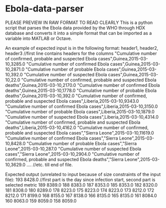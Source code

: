 
# Ebola-data-parser

PLEASE PREVIEW IN RAW FORMAT TO READ CLEARLY
This is a python script that parses the Ebola data provided by the WHO through HDX database and converts it into a simple format that can be imported as a variable into MATLAB or Octave.

An example of expected input is in the following format:
header1, header2, header3 //first line contains headers for the columns
"Cumulative number of confirmed, probable and suspected Ebola cases",Guinea,2015-03-10,3285.0
"Cumulative number of confirmed Ebola cases",Guinea,2015-03-10,2871.0
"Cumulative number of probable Ebola cases",Guinea,2015-03-10,392.0
"Cumulative number of suspected Ebola cases",Guinea,2015-03-10,22.0
"Cumulative number of confirmed, probable and suspected Ebola deaths",Guinea,2015-03-10,2170.0
"Cumulative number of confirmed Ebola deaths",Guinea,2015-03-10,1778.0
"Cumulative number of probable Ebola deaths",Guinea,2015-03-10,392.0
"Cumulative number of confirmed, probable and suspected Ebola cases",Liberia,2015-03-10,9343.0
"Cumulative number of confirmed Ebola cases",Liberia,2015-03-10,3150.0
"Cumulative number of probable Ebola cases",Liberia,2015-03-10,1879.0
"Cumulative number of suspected Ebola cases",Liberia,2015-03-10,4314.0
"Cumulative number of confirmed, probable and suspected Ebola deaths",Liberia,2015-03-10,4162.0
"Cumulative number of confirmed, probable and suspected Ebola cases","Sierra Leone",2015-03-10,11619.0
"Cumulative number of confirmed Ebola cases","Sierra Leone",2015-03-10,8428.0
"Cumulative number of probable Ebola cases","Sierra Leone",2015-03-10,287.0
"Cumulative number of suspected Ebola cases","Sierra Leone",2015-03-10,2904.0
"Cumulative number of confirmed, probable and suspected Ebola deaths","Sierra Leone",2015-03-10,3629.0
.... //etc. till end of file.

Expected output (unrelated to input because of size constraints of the input file):
193 8428.0  //first part is the day since infection start, second part is selected metric
189 8389.0
188 8383.0
187 8353.0
185 8353.0
182 8320.0
181 8308.0
180 8289.0
178 8223.0
175 8223.0
174 8223.0
173 8212.0
172 8212.0
171 8199.0
168 8155.0
167 8138.0
166 8135.0
165 8135.0
161 8084.0
160 8063.0
159 8059.0
158 8059.0
